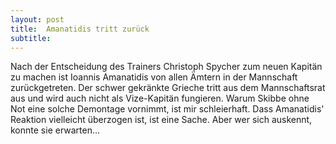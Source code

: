 ```yaml
---
layout: post
title:  Amanatidis tritt zurück
subtitle:  
---
```


Nach der Entscheidung des Trainers Christoph Spycher zum neuen Kapitän zu machen ist Ioannis Amanatidis von allen Ämtern in der Mannschaft zurückgetreten. Der schwer gekränkte Grieche tritt aus dem Mannschaftsrat aus und wird auch nicht als Vize-Kapitän fungieren. Warum Skibbe ohne Not eine solche Demontage vornimmt, ist mir schleierhaft. Dass Amanatidis' Reaktion vielleicht überzogen ist, ist eine Sache. Aber wer sich auskennt, konnte sie erwarten...


